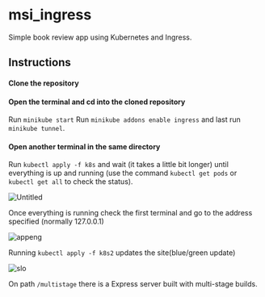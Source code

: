 # msi_ingress

Simple book review app using Kubernetes and Ingress. 

## Instructions
#### Clone the repository
#### Open the terminal and cd into the cloned repository 
Run ```minikube start```
Run ```minikube addons enable ingress```
and last run ```minikube tunnel```.

#### Open another terminal in the same directory
Run ```kubectl apply -f k8s``` and wait (it takes a little bit longer) until everything is up and running (use the command ```kubectl get pods``` or ```kubectl get all``` to check the status).

![Untitled](https://user-images.githubusercontent.com/79167500/150871494-05f64025-a419-458d-8dd3-b21e5ffe595d.png)

Once everything is running check the first terminal and go to the address specified (normally 127.0.0.1)

![appeng](https://user-images.githubusercontent.com/79167500/150871984-07c17dfa-0180-47e8-893d-4adf3dc0a39b.png)

Running ```kubectl apply -f k8s2``` updates the site(blue/green update)

![slo](https://user-images.githubusercontent.com/79167500/150872144-e68e03c7-2002-4ece-a286-03c4443f0ab5.png)

On path ```/multistage``` there is a Express server built with multi-stage builds. 
